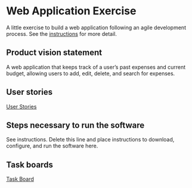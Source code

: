 # Web Application Exercise

A little exercise to build a web application following an agile development process. See the [instructions](instructions.md) for more detail.

## Product vision statement

A web application that keeps track of a user’s past expenses and current budget, allowing users to add, edit, delete, and search for expenses.

## User stories 

[User Stories](https://github.com/software-students-fall2024/2-web-app-now-you-re-unemployed/issues)

## Steps necessary to run the software

See instructions. Delete this line and place instructions to download, configure, and run the software here.

## Task boards

[Task Board](https://github.com/orgs/software-students-fall2024/projects/42)
